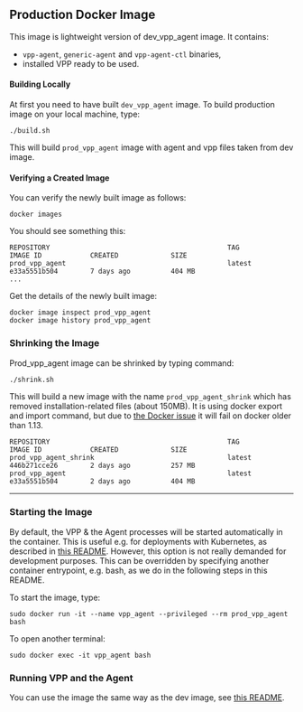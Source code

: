 ## Production Docker Image

This image is lightweight version of dev_vpp_agent image. It contains:

- `vpp-agent`, `generic-agent` and `vpp-agent-ctl` binaries,
- installed VPP ready to be used.

#### Building Locally
At first you need to have built `dev_vpp_agent` image.
To build production image on your local machine, type:
```
./build.sh
```
This will build `prod_vpp_agent` image with agent and vpp files taken from dev image.

#### Verifying a Created Image
You can verify the newly built image as follows:

```
docker images
``` 

You should see something this:

```
REPOSITORY                                            TAG                 IMAGE ID            CREATED             SIZE
prod_vpp_agent                                        latest              e33a5551b504        7 days ago          404 MB
...
```
Get the details of the newly built image:

```
docker image inspect prod_vpp_agent
docker image history prod_vpp_agent
```

### Shrinking the Image
Prod_vpp_agent image can be shrinked by typing command:

```
./shrink.sh
```

This will build a new image with the name `prod_vpp_agent_shrink` which has removed installation-related files 
(about 150MB).
It is using docker export and import command, but due to 
[the Docker issue](https://github.com/moby/moby/issues/26173) it will fail on docker older than 1.13.

```
REPOSITORY                                            TAG                 IMAGE ID            CREATED             SIZE
prod_vpp_agent_shrink                                 latest              446b271cce26        2 days ago          257 MB
prod_vpp_agent                                        latest              e33a5551b504        2 days ago          404 MB

```
---

### Starting the Image
By default, the VPP & the Agent processes will be started automatically in the container. This is useful
e.g. for deployments with Kubernetes, as described in [this README](../k8s/README.md). However,
this option is not really demanded for development purposes. This can be overridden by specifying
another container entrypoint, e.g. bash, as we do in the following steps in this README.

To start the image, type:
```
sudo docker run -it --name vpp_agent --privileged --rm prod_vpp_agent bash
```
To open another terminal:
```
sudo docker exec -it vpp_agent bash
```

### Running VPP and the Agent
You can use the image the same way as the dev image, see [this README](../dev_vpp_agent/README.md).